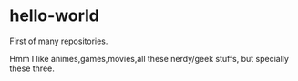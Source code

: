 # hello-world
First of many repositories.

Hmm I like animes,games,movies,all these nerdy/geek stuffs, but specially these three.

